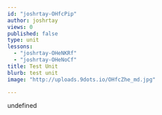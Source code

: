 ```yaml
---
id: "joshrtay-OHfcPip"
author: joshrtay
views: 0
published: false
type: unit
lessons: 
  - "joshrtay-OHeNKRf"
  - "joshrtay-OHeNoCf"
title: Test Unit
blurb: test unit
image: "http://uploads.9dots.io/OHfcZhe_md.jpg"

---
```


undefined
